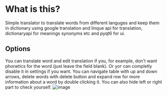 # What is this?
Simple translator to translate words from different languges and keep them in dictionary using google translation and linque api for translation, dictionaryapi for meanings synonyms etc and pyqt6 for ui.
## Options
You can translate word and edit translation if you, for example, don't want phonetics for the word (just leave the field blank). Or yoг can completly disable it in settings if you want. You can navigate table with up and down arrows, delete words with delete button and expand row for more information about a word by double clicking it. You can also hide left or right part to check yourself.
![image](https://user-images.githubusercontent.com/90620708/231601436-beaf2603-8f04-4a66-93ad-6b3b4f49544a.png)
